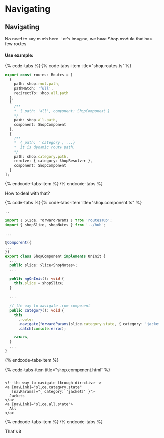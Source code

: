 # Navigating

## Navigating

No need to say much here. Let's imagine, we have Shop module that has few routes

#### Use example:

{% code-tabs %}
{% code-tabs-item title="shop.routes.ts" %}
```typescript
export const routes: Routes = [
  {
    path: shop.root.path,
    pathMatch: 'full',
    redirectTo: shop.all.path
  },
  {
    /** 
    *  { path: 'all', component: ShopComponent }
    */
    path: shop.all.path,
    component: ShopComponent
  },
  {
    /** 
    *  { path: ':category', ...}
    *  it is dynamic route path.
    */
    path: shop.category.path,
    resolve: { category: ShopResolver },
    component: ShopComponent
  }
];
```
{% endcode-tabs-item %}
{% endcode-tabs %}

 How to deal with that?

{% code-tabs %}
{% code-tabs-item title="shop.component.ts" %}
```typescript
..

import { Slice, forwardParams } from 'routeshub';
import { shopSlice, shopNotes } from '../hub';

...

@Component({
...
})
export class ShopComponent implements OnInit {
  ...
  public slice: Slice<ShopNotes>;
  ...

  public ngOnInit(): void {
    this.slice = shopSlice;
  }
  
  ...
  
  // the way to navigate from component
  public category(): void {
    this
      .router
      .navigate(forwardParams(slice.category.state, { category: 'jackets' })
      .catch(console.error);

    return;
  }
  ...
}
```
{% endcode-tabs-item %}

{% code-tabs-item title="shop.component.html" %}
```markup

<!--the way to navigate through directive-->
<a [navLink]="slice.category.state" 
   [navParams]="{ category: 'jackets' }">
  Jackets
</a>
<a [navLink]="slice.all.state">
  All
</a>
```
{% endcode-tabs-item %}
{% endcode-tabs %}

 That's it


